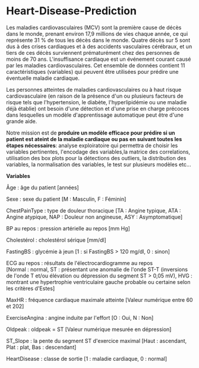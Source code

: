 # Heart-Disease-Prediction

Les maladies cardiovasculaires (MCV) sont la première cause de décès dans le monde, prenant environ 17,9 millions de vies chaque année, ce qui représente 31 % de tous les décès dans le monde. Quatre décès sur 5 sont dus à des crises cardiaques et à des accidents vasculaires cérébraux, et un tiers de ces décès surviennent prématurément chez des personnes de moins de 70 ans. L'insuffisance cardiaque est un événement courant causé par les maladies cardiovasculaires.
 Cet ensemble de données contient 11 caractéristiques (variables) qui peuvent être utilisées pour prédire une éventuelle maladie cardiaque.

Les personnes atteintes de maladies cardiovasculaires ou à haut risque cardiovasculaire (en raison de la présence d'un ou plusieurs facteurs de risque tels que l'hypertension, le diabète, l'hyperlipidémie ou une maladie déjà établie) ont besoin d'une détection et d'une prise en charge précoces dans lesquelles un modèle d'apprentissage automatique peut être d'une grande aide. 

Notre mission est de **produire un modèle efficace pour prédire si un patient est ateint de la maladie cardiaque ou pas en suivant toutes les étapes nécessaires**: analyse exploiratoire qui permettra de choisir les variables pertinentes, l'encodage des variables,la matrice des correlations, utilisation des box plots pour la détections des outliers, la distribution des variables, la normalisation des variables, le test sur plusieurs modèles etc...


**Variables**

Âge : âge du patient [années]

Sexe : sexe du patient [M : Masculin, F : Féminin]

ChestPainType : type de douleur thoracique [TA : Angine typique, ATA : Angine atypique, NAP : Douleur non angineuse, ASY : Asymptomatique]

BP au repos : pression artérielle au repos [mm Hg]

Cholestérol : cholestérol sérique [mm/dl]

FastingBS : glycémie à jeun [1 : si FastingBS > 120 mg/dl, 0 : sinon]

ECG au repos : résultats de l'électrocardiogramme au repos [Normal : normal, ST : présentant une anomalie de l'onde ST-T (inversions de l'onde T et/ou élévation ou dépression du segment ST > 0,05 mV), HVG : montrant une hypertrophie ventriculaire gauche probable ou certaine selon les critères d'Estes]

MaxHR : fréquence cardiaque maximale atteinte [Valeur numérique entre 60 et 202]

ExerciseAngina : angine induite par l'effort [O : Oui, N : Non]

Oldpeak : oldpeak = ST [Valeur numérique mesurée en dépression]

ST_Slope : la pente du segment ST d'exercice maximal [Haut : ascendant, Plat : plat, Bas : descendant]

HeartDisease : classe de sortie [1 : maladie cardiaque, 0 : normal]
